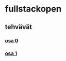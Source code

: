 # fullstackopen


## tehvävät

### [osa 0](https://github.com/aitoAarni/fullstackopen/tree/main/osa%200)

### [osa 1](https://github.com/aitoAarni/fullstackopen/tree/main/osa%201)

